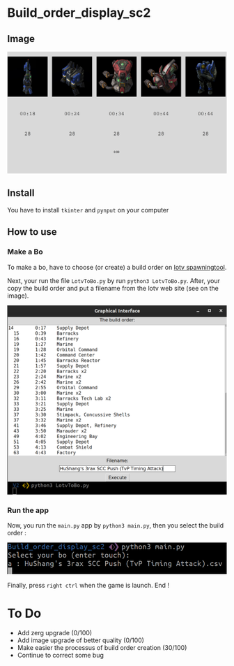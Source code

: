 # Build_order_display_sc2

## Image

![App capture, image](./image/capture1.png "A capture of the app")

## Install

You have to install `tkinter` and `pynput` on your computer

## How to use

### Make a Bo

To make a bo, have to choose (or create) a build order on [lotv spawningtool](https://lotv.spawningtool.com).

Next, your run the file `LotvToBo.py` by run `python3 LotvToBo.py`.
After, your copy the build order and put a filename from the lotv web site (see on the image).

![A capture of the convertor app](./image/capture_lotv_to_bo.png "A capture of the convertor app")

### Run the app

Now, you run the `main.py` app by `python3 main.py`, then you select the build order :

![select bo.png](./image/select_bo.png "A capture of the app")

Finally, press `right ctrl` when the game is launch. End !

# To Do

- Add zerg upgrade 						(0/100)
- Add image upgrade of better quality				(0/100)
- Make easier the processus of build order creation		(30/100)
- Continue to correct some bug
